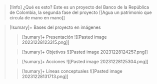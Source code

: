 


>[!info] ¿Qué es esto?
> Este es un proyecto del Banco de la República de Colombia, la segunda fase del proyecto [[Agua un patrimonio que circula de mano en mano]]



>[!sumary]+ Bases del proyecto en imágenes
>
>>[!sumary]+ Presentación
>>![[Pasted image 20231228123315.png]]
>
>>[!sumary]+ Objetivos
>>![[Pasted image 20231228124257.png]]
>
>>[!sumary]+ Acciones
>>![[Pasted image 20231228125304.png]]
>
>>[!sumary]+ Líneas conceptuales
>> ![[Pasted image 20231228131713.png]]





